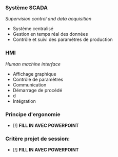 ### Système SCADA
*Supervision control and data acquisition*
- Système centralisé
- Gestion en temps réal des données
- Contrôle et suivi des paramètres de production
### HMI
*Human machine interface*
- Affichage graphique
- Contrôle de paramètres
- Communication
- Démarrage de procédé
- d
- Intégration
### Principe d'ergonomie
- [!] **FILL IN AVEC POWERPOINT**

### Critère projet de session:
- [!] **FILL IN AVEC POWERPOINT**
